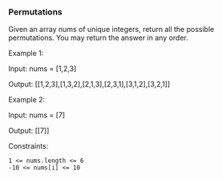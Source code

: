 ### Permutations

Given an array nums of unique integers, return all the possible permutations. You may return the answer in any order.

Example 1:

Input: nums = [1,2,3]

Output: [[1,2,3],[1,3,2],[2,1,3],[2,3,1],[3,1,2],[3,2,1]]

Example 2:

Input: nums = [7]

Output: [[7]]

Constraints:

    1 <= nums.length <= 6
    -10 <= nums[i] <= 10
